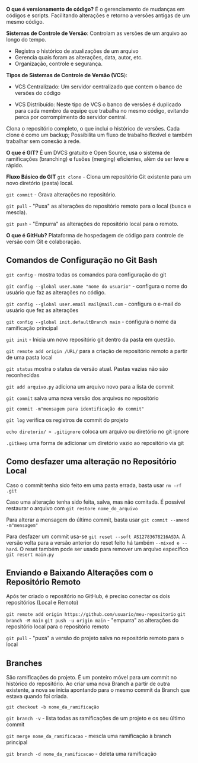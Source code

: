 __O que é versionamento de código?__
É o gerenciamento de mudanças em códigos e scripts. Facilitando alterações e retorno a versões antigas de um mesmo código. 

**Sistemas de Controle de Versão**: Controlam as versões de um arquivo ao longo do tempo.

- Registra o histórico de atualizações de um arquivo 
- Gerencia quais foram as alterações, data, autor, etc.
- Organização, controle e segurança. 

**Tipos de Sistemas de Controle de Versão (VCS**):
- VCS Centralizado: Um servidor centralizado que contem o banco de versões do código

- VCS Distribuído: Neste tipo de VCS o banco de versões é duplicado para cada membro da equipe que trabalha no mesmo código, evitando perca por corrompimento do servidor central. 

Clona o repositório completo, o que inclui o histórico de versões. Cada clone é como um backup; Possibilita um fluxo de trabalho flexível e também trabalhar sem conexão à rede. 

__O que é GIT?__
É um DVCS gratuito e Open Source, usa o sistema de ramificações (branching) e fusões (merging) eficientes, além de ser leve e rápido.

__Fluxo Básico do GIT__ 
`git clone` - Clona um repositório Git existente para um novo diretório (pasta) local. 

`git commit` - Grava alterações no repositório.

`git pull` - "Puxa" as alterações do repositório remoto para o local (busca e mescla).

`git push` - "Empurra" as alterações do repositório local para o remoto. 


__O que é GitHub?__ 
Plataforma de hospedagem de código para controle de versão com Git e colaboração. 


## __Comandos de Configuração no Git Bash__

`git config` - mostra todas os comandos para configuração do git

`git config --global user.name "nome do usuario"` - configura o nome do usuário que faz as alterações no código. 

`git config --global user.email mail@mail.com` - configura o e-mail do usuário que fez as alterações 

`git config --global init.defaultBranch main` - configura o nome da ramificação principal 

`git init` - Inicia um novo repositório git dentro da pasta em questão.

`git remote add origin /URL/`  para a criação de repositório remoto a partir de uma pasta local

`git status` mostra o status da versão atual. Pastas vazias não são reconhecidas 

`git add arquivo.py` adiciona um arquivo novo para a lista de commit

`git commit` salva uma nova versão dos arquivos no repositório 

`git commit -m"mensagem para identificação do commit"`

`git log` verifica os registros de commit do projeto

`echo diretorio/ > .gitignore` coloca um arquivo ou diretório no git ignore

`.gitkeep` uma forma de adicionar um diretório vazio ao repositório via git

## Como desfazer uma alteração no Repositório Local

Caso o commit tenha sido feito em uma pasta errada, basta usar `rm -rf .git` 

Caso uma alteração tenha sido feita, salva, mas não comitada. É possível restaurar o arquivo com `git restore nome_do_arquivo` 

Para alterar a mensagem do último commit, basta usar `git commit --amend -m"mensagem"` 

Para desfazer um commit usa-se `git reset --soft AS12783678216ASDA`. A versão volta para a versão anterior do reset feito há também `--mixed e --hard`. O reset também pode ser usado para remover um arquivo específico `git resert main.py` 

## Enviando e Baixando Alterações com o Repositório Remoto

Após ter criado o repositório no GitHub, é preciso conectar os dois repositórios (Local e Remoto)

`git remote add origin https://github.com/usuario/meu-repositorio` 
`git branch -M main` 
`git push -u origin main` - "empurra" as alterações do repositório local para o repositório remoto 

`git pull` - "puxa" a versão do projeto salva no repositório remoto para o local 

## Branches

São ramificações do projeto. É um ponteiro móvel para um commit no histórico do repositório. Ao criar uma nova Branch a partir de outra existente, a nova se inicia apontando para o mesmo commit da Branch que estava quando foi criada. 

`git checkout -b nome_da_ramificação` 

`git branch -v` - lista todas as ramificações de um projeto e os seu último commit

`git merge nome_da_ramificacao` - mescla uma ramificação à branch principal

`git branch -d nome_da_ramificacao` - deleta uma ramificação 



